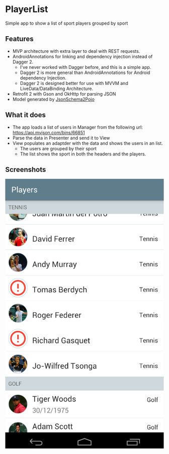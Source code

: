 # PlayerList

Simple app to show a list of sport players grouped by sport

## Features

* MVP architecture with extra layer to deal with REST requests.
* AndroidAnnotations for linking and dependency injection instead of Dagger 2.
  * I've never worked with Dagger before, and this is a simple app.
  * Dagger 2 is more general than AndroidAnnotations for Android dependency Injection.
  * Dagger 2 is designed better for use with MVVM and LiveData/DataBinding Architecture.
* Retrofit 2 with Gson and OkHttp for parsing JSON
* Model generated by [JsonSchema2Pojo](http://www.jsonschema2pojo.org/)

## What it does

* The app loads a list of users in Manager from the following url: https://api.myjson.com/bins/66851
* Parse the data in Presenter and send it to View
* View populates an adaptder with the data and shows the users in an list.
  * The users are grouped by their sport
  * The list shows the sport in both the headers and the players.

## Screenshots

![player_list](https://github.com/rodrixan/PlayerList/blob/master/player_list.png "player list")
